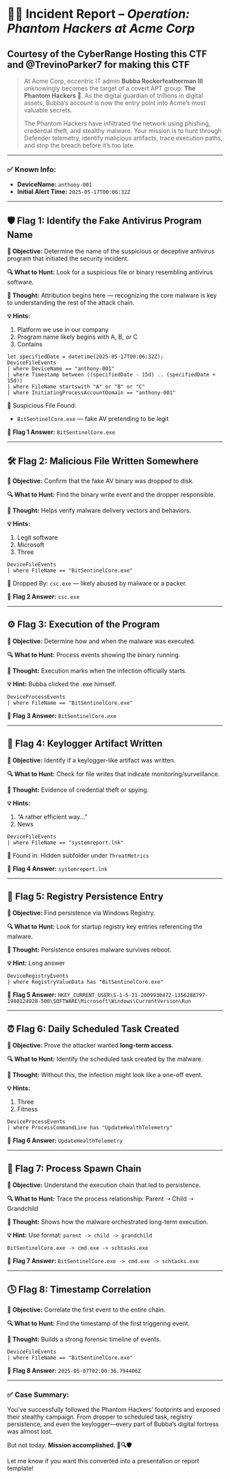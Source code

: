 # 🕵️‍♀️ Incident Report – *Operation: Phantom Hackers at Acme Corp*

## Courtesy of the CyberRange Hosting this CTF and @TrevinoParker7 for making this CTF

> At Acme Corp, eccentric IT admin **Bubba Rockerfeatherman III** unknowingly becomes the target of a covert APT group: **The Phantom Hackers 👤**. As the digital guardian of trillions in digital assets, Bubba’s account is now the entry point into Acme’s most valuable secrets.
>
> The Phantom Hackers have infiltrated the network using phishing, credential theft, and stealthy malware. Your mission is to hunt through Defender telemetry, identify malicious artifacts, trace execution paths, and stop the breach before it’s too late.

---

### ✅ Known Info:

* **DeviceName:** `anthony-001`
* **Initial Alert Time:** `2025-05-17T00:06:32Z`

---

## 🛡️ **Flag 1: Identify the Fake Antivirus Program Name**

**🎯 Objective:**
Determine the name of the suspicious or deceptive antivirus program that initiated the security incident.

**🔍 What to Hunt:**
Look for a suspicious file or binary resembling antivirus software.

**🧠 Thought:**
Attribution begins here — recognizing the core malware is key to understanding the rest of the attack chain.

**💡 Hints:**

1. Platform we use in our company
2. Program name likely begins with A, B, or C
3. Contains

```kql
let specifiedDate = datetime(2025-05-17T00:06:32Z);
DeviceFileEvents
| where DeviceName == "anthony-001"
| where Timestamp between ((specifiedDate - 15d) .. (specifiedDate + 15d))
| where FileName startswith "A" or "B" or "C"
| where InitiatingProcessAccountDomain == "anthony-001"
```

📁 Suspicious File Found:

* `BitSentinelCore.exe` — fake AV pretending to be legit

📌 **Flag 1 Answer:** `BitSentinelCore.exe`

---

## 🛠️ **Flag 2: Malicious File Written Somewhere**

**🎯 Objective:**
Confirm that the fake AV binary was dropped to disk.

**🔍 What to Hunt:**
Find the binary write event and the dropper responsible.

**🧠 Thought:**
Helps verify malware delivery vectors and behaviors.

**💡 Hints:**

1. Legit software
2. Microsoft
3. Three

```kql
DeviceFileEvents
| where FileName == "BitSentinelCore.exe"
```

📎 Dropped By: `csc.exe` — likely abused by malware or a packer.

📌 **Flag 2 Answer:** `csc.exe`

---

## ⚙️ **Flag 3: Execution of the Program**

**🎯 Objective:**
Determine how and when the malware was executed.

**🔍 What to Hunt:**
Process events showing the binary running.

**🧠 Thought:**
Execution marks when the infection officially starts.

**💡 Hint:**
Bubba clicked the .exe himself.

```kql
DeviceProcessEvents
| where FileName == "BitSentinelCore.exe"
```

📌 **Flag 3 Answer:** `BitSentinelCore.exe`

---

## 🎯 **Flag 4: Keylogger Artifact Written**

**🎯 Objective:**
Identify if a keylogger-like artifact was written.

**🔍 What to Hunt:**
Check for file writes that indicate monitoring/surveillance.

**🧠 Thought:**
Evidence of credential theft or spying.

**💡 Hints:**

1. “A rather efficient way...”
2. News

```kql
DeviceFileEvents
| where FileName == "systemreport.lnk"
```

📁 Found in: Hidden subfolder under `ThreatMetrics`

📌 **Flag 4 Answer:** `systemreport.lnk`

---

## 🧬 **Flag 5: Registry Persistence Entry**

**🎯 Objective:**
Find persistence via Windows Registry.

**🔍 What to Hunt:**
Look for startup registry key entries referencing the malware.

**🧠 Thought:**
Persistence ensures malware survives reboot.

**💡 Hint:**
Long answer

```kql
DeviceRegistryEvents
| where RegistryValueData has "BitSentinelCore.exe"
```

📌 **Flag 5 Answer:**
`HKEY_CURRENT_USER\S-1-5-21-2009930472-1356288797-1940124928-500\SOFTWARE\Microsoft\Windows\CurrentVersion\Run`

---

## ⏰ **Flag 6: Daily Scheduled Task Created**

**🎯 Objective:**
Prove the attacker wanted **long-term access**.

**🔍 What to Hunt:**
Identify the scheduled task created by the malware.

**🧠 Thought:**
Without this, the infection might look like a one-off event.

**💡 Hints:**

1. Three
2. Fitness

```kql
DeviceProcessEvents
| where ProcessCommandLine has "UpdateHealthTelemetry"
```

📌 **Flag 6 Answer:** `UpdateHealthTelemetry`

---

## 🔗 **Flag 7: Process Spawn Chain**

**🎯 Objective:**
Understand the execution chain that led to persistence.

**🔍 What to Hunt:**
Trace the process relationship: Parent ➝ Child ➝ Grandchild

**🧠 Thought:**
Shows how the malware orchestrated long-term execution.

**💡 Hint:**
Use format: `parent -> child -> grandchild`

```text
BitSentinelCore.exe -> cmd.exe -> schtasks.exe
```

📌 **Flag 7 Answer:** `BitSentinelCore.exe -> cmd.exe -> schtasks.exe`

---

## 🕓 **Flag 8: Timestamp Correlation**

**🎯 Objective:**
Correlate the first event to the entire chain.

**🔍 What to Hunt:**
Find the timestamp of the first triggering event.

**🧠 Thought:**
Builds a strong forensic timeline of events.

```kql
DeviceFileEvents
| where FileName == "BitSentinelCore.exe"
```

📌 **Flag 8 Answer:** `2025-05-07T02:00:36.794406Z`

---

### ✅ Case Summary:

You've successfully followed the Phantom Hackers’ footprints and exposed their stealthy campaign. From dropper to scheduled task, registry persistence, and even the keylogger—every part of Bubba’s digital fortress was almost lost.

But not today.
**Mission accomplished. 💼🔍🛡️**

Let me know if you want this converted into a presentation or report template!
